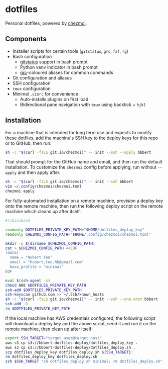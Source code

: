 # dotfiles

Personal dotfiles, powered by [chezmoi](https://github.com/twpayne/chezmoi).

## Components

- Installer scripts for certain tools (`gitstatus`, `grc`, `fzf`, `rg`)
- Bash configuration
  - [gitstatus](https://github.com/romkatv/gitstatus) support in bash prompt
  - Python venv indicator in bash prompt
  - [grc](https://github.com/garabik/grc)-coloured aliases for common commands
- Git configuration and aliases
- SSH configuration
- `tmux` configuration
- Minimal `.vimrc` for convenience
  - Auto-installs plugins on first load
  - Bidirectional pane navigation with `tmux` using backtick + `hjkl`

## Installation

For a machine that is intended for long term use and expects to modify these
dotfiles, add the machine's SSH key to the deploy keys for this repo or to
GitHub, then run:

```bash
sh -c "$(curl -fsLS git.io/chezmoi)" -- init --ssh --apply bbbert
```

That should prompt for the GitHub name and email, and then run the default
installation. To customize the `chezmoi` config before applying, run without
`--apply` and then apply after.

```bash
sh -c "$(curl -fsLS git.io/chezmoi)" -- init --ssh bbbert
vim ~/.config/chezmoi/chezmoi.toml
chezmoi apply
```

For fully-automated installation on a remote machine, provision a deploy key
onto the remote machine, then run the following deploy script on the remote
machine which cleans up after itself.

```bash
#!/bin/bash

readonly DOTFILES_PRIVATE_KEY_PATH="$HOME/dotfiles_deploy_key"
readonly CHEZMOI_CONFIG_PATH="$HOME/.config/chezmoi/chezmoi.toml"

mkdir -p $(dirname $CHEZMOI_CONFIG_PATH)
cat > $CHEZMOI_CONFIG_PATH <<EOF
[data]
  name = "Hubert Teo"
  email = "hubert.teo.hk@gmail.com"
  base_profile = "minimal"
EOF

eval $(ssh-agent -s)
chmod 600 $DOTFILES_PRIVATE_KEY_PATH
ssh-add $DOTFILES_PRIVATE_KEY_PATH
ssh-keyscan github.com >> ~/.ssh/known_hosts
sh -c "$(curl -fsLS git.io/chezmoi)" -- init --ssh --one-shot bbbert
ssh-add -D
rm $DOTFILES_PRIVATE_KEY_PATH
```

If the local machine has AWS credentials configured, the following script will
download a deploy key and the above script, send it and run it on the remote
machine, then clean up after itself:
```bash
export SSH_TARGET="target_user@target_host"
aws s3 cp s3://bbbert-dotfiles-deploy/dotfiles_deploy_key .
aws s3 cp s3://bbbert-dotfiles-deploy/dotfiles_deploy.sh .
scp dotfiles_deploy_key dotfiles_deploy.sh ${SSH_TARGET}:
rm dotfiles_deploy_key dotfiles_deploy.sh
ssh $SSH_TARGET "sh dotfiles_deploy.sh minimal; rm dotfiles_deploy.sh"
```
